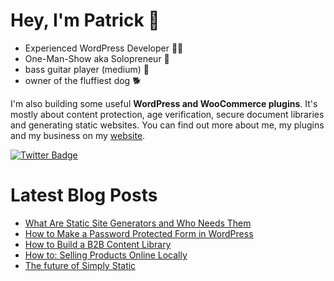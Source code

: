 # Hey, I'm Patrick 👋

- Experienced WordPress Developer 👨‍💻
- One-Man-Show aka Solopreneur 🤟
- bass guitar player (medium) 🎸
- owner of the fluffiest dog 🐕

I'm also building some useful **WordPress and WooCommerce plugins**. It's mostly about content protection, age verification, secure document libraries and generating static websites.
You can find out more about me, my plugins and my business on my [website](https://patrickposner.dev).

[![Twitter Badge](https://img.shields.io/badge/Twitter-Profile-informational?style=flat&logo=twitter&logoColor=white&color=1CA2F1)](https://twitter.com/patrickposner_)

# Latest Blog Posts
<!-- BLOG-POST-LIST:START -->
- [What Are Static Site Generators and Who Needs Them](https://patrickposner.dev/static-site-generators/)
- [How to Make a Password Protected Form in WordPress](https://patrickposner.dev/password-protected-form-in-wordpress/)
- [How to Build a B2B Content Library](https://patrickposner.dev/b2b-content-library/)
- [How to: Selling Products Online Locally](https://patrickposner.dev/how-to-selling-products-online-locally/)
- [The future of Simply Static](https://patrickposner.dev/the-future-of-simply-static/)
<!-- BLOG-POST-LIST:END --> 
